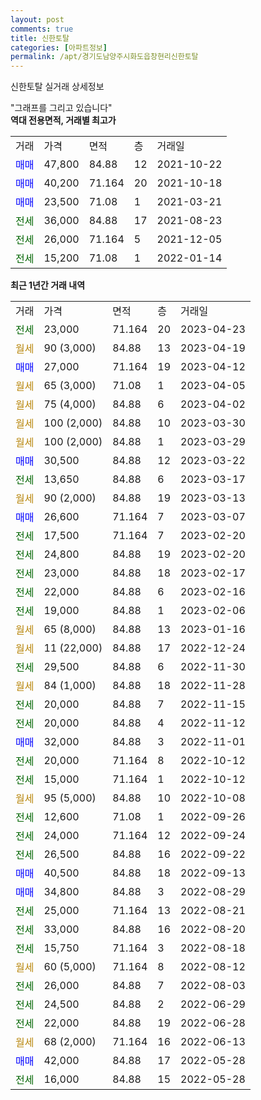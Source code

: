```yaml
---
layout: post
comments: true
title: 신한토탈
categories: [아파트정보]
permalink: /apt/경기도남양주시화도읍창현리신한토탈
---
```


신한토탈 실거래 상세정보

<script type="text/javascript">
  google.charts.load('current', {'packages':['line', 'corechart']});
  google.charts.setOnLoadCallback(drawChart);

  function drawChart() {
    var data = new google.visualization.DataTable();
    data.addColumn('date', '거래일');
    data.addColumn('number', "매매");
    data.addColumn('number', "전세");
    data.addColumn('number', "전매");

    data.addRows([[new Date(Date.parse("2023-04-23")), null, 23000, null], [new Date(Date.parse("2023-04-19")), null, null, null], [new Date(Date.parse("2023-04-12")), 27000, null, null], [new Date(Date.parse("2023-04-05")), null, null, null], [new Date(Date.parse("2023-04-02")), null, null, null], [new Date(Date.parse("2023-03-30")), null, null, null], [new Date(Date.parse("2023-03-29")), null, null, null], [new Date(Date.parse("2023-03-22")), 30500, null, null], [new Date(Date.parse("2023-03-17")), null, 13650, null], [new Date(Date.parse("2023-03-13")), null, null, null], [new Date(Date.parse("2023-03-07")), 26600, null, null], [new Date(Date.parse("2023-02-20")), null, 17500, null], [new Date(Date.parse("2023-02-20")), null, 24800, null], [new Date(Date.parse("2023-02-17")), null, 23000, null], [new Date(Date.parse("2023-02-16")), null, 22000, null], [new Date(Date.parse("2023-02-06")), null, 19000, null], [new Date(Date.parse("2023-01-16")), null, null, null], [new Date(Date.parse("2022-12-24")), null, null, null], [new Date(Date.parse("2022-11-30")), null, 29500, null], [new Date(Date.parse("2022-11-28")), null, null, null], [new Date(Date.parse("2022-11-15")), null, 20000, null], [new Date(Date.parse("2022-11-12")), null, 20000, null], [new Date(Date.parse("2022-11-01")), 32000, null, null], [new Date(Date.parse("2022-10-12")), null, 20000, null], [new Date(Date.parse("2022-10-12")), null, 15000, null], [new Date(Date.parse("2022-10-08")), null, null, null], [new Date(Date.parse("2022-09-26")), null, 12600, null], [new Date(Date.parse("2022-09-24")), null, 24000, null], [new Date(Date.parse("2022-09-22")), null, 26500, null], [new Date(Date.parse("2022-09-13")), 40500, null, null], [new Date(Date.parse("2022-08-29")), 34800, null, null], [new Date(Date.parse("2022-08-21")), null, 25000, null], [new Date(Date.parse("2022-08-20")), null, 33000, null], [new Date(Date.parse("2022-08-18")), null, 15750, null], [new Date(Date.parse("2022-08-12")), null, null, null], [new Date(Date.parse("2022-08-03")), null, 26000, null], [new Date(Date.parse("2022-06-29")), null, 24500, null], [new Date(Date.parse("2022-06-28")), null, 22000, null], [new Date(Date.parse("2022-06-13")), null, null, null], [new Date(Date.parse("2022-05-28")), 42000, null, null], [new Date(Date.parse("2022-05-28")), null, 16000, null]]);

    var options = {
      hAxis: {
        format: 'yyyy/MM/dd'
      },    
      lineWidth: 0,
      pointsVisible: true,    
      title: '최근 1년간 유형별 실거래가 분포',
      legend: { position: 'bottom' }
    };

    var formatter = new google.visualization.NumberFormat({pattern:'###,###'} );
    formatter.format(data, 1);
    formatter.format(data, 2);
    
    setTimeout(function() {
        var chart = new google.visualization.LineChart(document.getElementById('columnchart_material'));
        chart.draw(data, (options));
        document.getElementById('loading').style.display = 'none';
    }, 200);
  }
</script>


<div id="loading" style="z-index:20; display: block; margin-left: 0px">"그래프를 그리고 있습니다"</div>
<div id="columnchart_material" style="width: 95%; margin-left: 0px; display: block"></div>
<!-- contents start -->
<b>역대 전용면적, 거래별 최고가</b>
<table class="sortable">
    <tr>
      <td>거래</td>
      <td>가격</td>
      <td>면적</td>
      <td>층</td>
      <td>거래일</td>
    </tr>
        <tr>
          <td><a style="color: blue">매매</a></td>
          <td>47,800</td>
          <td>84.88</td>
          <td>12</td>
          <td>2021-10-22</td>
        </tr>            <tr>
          <td><a style="color: blue">매매</a></td>
          <td>40,200</td>
          <td>71.164</td>
          <td>20</td>
          <td>2021-10-18</td>
        </tr>            <tr>
          <td><a style="color: blue">매매</a></td>
          <td>23,500</td>
          <td>71.08</td>
          <td>1</td>
          <td>2021-03-21</td>
        </tr>        
        <tr>
              <td><a style="color: darkgreen">전세</a></td>
              <td>36,000</td>
              <td>84.88</td>
              <td>17</td>
              <td>2021-08-23</td>
            </tr>            <tr>
              <td><a style="color: darkgreen">전세</a></td>
              <td>26,000</td>
              <td>71.164</td>
              <td>5</td>
              <td>2021-12-05</td>
            </tr>            <tr>
              <td><a style="color: darkgreen">전세</a></td>
              <td>15,200</td>
              <td>71.08</td>
              <td>1</td>
              <td>2022-01-14</td>
            </tr>        
    
</table>

<b>최근 1년간 거래 내역</b>

<table class="sortable">
    <tr>
      <td>거래</td>
      <td>가격</td>
      <td>면적</td>
      <td>층</td>
      <td>거래일</td>
    </tr>
    <tr>
      <td><a style="color: darkgreen">전세</a></td>
      <td>23,000</td>
      <td>71.164</td>
      <td>20</td>
      <td>2023-04-23</td>
    </tr>          <tr>
      <td><a style="color: darkgoldenrod">월세</a></td>
      <td>90 (3,000)</td>
      <td>84.88</td>
      <td>13</td>
      <td>2023-04-19</td>
    </tr>          <tr>
      <td><a style="color: blue">매매</a></td>
      <td>27,000</td>
      <td>71.164</td>
      <td>19</td>
      <td>2023-04-12</td>
    </tr>          <tr>
      <td><a style="color: darkgoldenrod">월세</a></td>
      <td>65 (3,000)</td>
      <td>71.08</td>
      <td>1</td>
      <td>2023-04-05</td>
    </tr>          <tr>
      <td><a style="color: darkgoldenrod">월세</a></td>
      <td>75 (4,000)</td>
      <td>84.88</td>
      <td>6</td>
      <td>2023-04-02</td>
    </tr>          <tr>
      <td><a style="color: darkgoldenrod">월세</a></td>
      <td>100 (2,000)</td>
      <td>84.88</td>
      <td>10</td>
      <td>2023-03-30</td>
    </tr>          <tr>
      <td><a style="color: darkgoldenrod">월세</a></td>
      <td>100 (2,000)</td>
      <td>84.88</td>
      <td>1</td>
      <td>2023-03-29</td>
    </tr>          <tr>
      <td><a style="color: blue">매매</a></td>
      <td>30,500</td>
      <td>84.88</td>
      <td>12</td>
      <td>2023-03-22</td>
    </tr>          <tr>
      <td><a style="color: darkgreen">전세</a></td>
      <td>13,650</td>
      <td>84.88</td>
      <td>6</td>
      <td>2023-03-17</td>
    </tr>          <tr>
      <td><a style="color: darkgoldenrod">월세</a></td>
      <td>90 (2,000)</td>
      <td>84.88</td>
      <td>19</td>
      <td>2023-03-13</td>
    </tr>          <tr>
      <td><a style="color: blue">매매</a></td>
      <td>26,600</td>
      <td>71.164</td>
      <td>7</td>
      <td>2023-03-07</td>
    </tr>          <tr>
      <td><a style="color: darkgreen">전세</a></td>
      <td>17,500</td>
      <td>71.164</td>
      <td>7</td>
      <td>2023-02-20</td>
    </tr>          <tr>
      <td><a style="color: darkgreen">전세</a></td>
      <td>24,800</td>
      <td>84.88</td>
      <td>19</td>
      <td>2023-02-20</td>
    </tr>          <tr>
      <td><a style="color: darkgreen">전세</a></td>
      <td>23,000</td>
      <td>84.88</td>
      <td>18</td>
      <td>2023-02-17</td>
    </tr>          <tr>
      <td><a style="color: darkgreen">전세</a></td>
      <td>22,000</td>
      <td>84.88</td>
      <td>6</td>
      <td>2023-02-16</td>
    </tr>          <tr>
      <td><a style="color: darkgreen">전세</a></td>
      <td>19,000</td>
      <td>84.88</td>
      <td>1</td>
      <td>2023-02-06</td>
    </tr>          <tr>
      <td><a style="color: darkgoldenrod">월세</a></td>
      <td>65 (8,000)</td>
      <td>84.88</td>
      <td>13</td>
      <td>2023-01-16</td>
    </tr>          <tr>
      <td><a style="color: darkgoldenrod">월세</a></td>
      <td>11 (22,000)</td>
      <td>84.88</td>
      <td>17</td>
      <td>2022-12-24</td>
    </tr>          <tr>
      <td><a style="color: darkgreen">전세</a></td>
      <td>29,500</td>
      <td>84.88</td>
      <td>6</td>
      <td>2022-11-30</td>
    </tr>          <tr>
      <td><a style="color: darkgoldenrod">월세</a></td>
      <td>84 (1,000)</td>
      <td>84.88</td>
      <td>18</td>
      <td>2022-11-28</td>
    </tr>          <tr>
      <td><a style="color: darkgreen">전세</a></td>
      <td>20,000</td>
      <td>84.88</td>
      <td>7</td>
      <td>2022-11-15</td>
    </tr>          <tr>
      <td><a style="color: darkgreen">전세</a></td>
      <td>20,000</td>
      <td>84.88</td>
      <td>4</td>
      <td>2022-11-12</td>
    </tr>          <tr>
      <td><a style="color: blue">매매</a></td>
      <td>32,000</td>
      <td>84.88</td>
      <td>3</td>
      <td>2022-11-01</td>
    </tr>          <tr>
      <td><a style="color: darkgreen">전세</a></td>
      <td>20,000</td>
      <td>71.164</td>
      <td>8</td>
      <td>2022-10-12</td>
    </tr>          <tr>
      <td><a style="color: darkgreen">전세</a></td>
      <td>15,000</td>
      <td>71.164</td>
      <td>1</td>
      <td>2022-10-12</td>
    </tr>          <tr>
      <td><a style="color: darkgoldenrod">월세</a></td>
      <td>95 (5,000)</td>
      <td>84.88</td>
      <td>10</td>
      <td>2022-10-08</td>
    </tr>          <tr>
      <td><a style="color: darkgreen">전세</a></td>
      <td>12,600</td>
      <td>71.08</td>
      <td>1</td>
      <td>2022-09-26</td>
    </tr>          <tr>
      <td><a style="color: darkgreen">전세</a></td>
      <td>24,000</td>
      <td>71.164</td>
      <td>12</td>
      <td>2022-09-24</td>
    </tr>          <tr>
      <td><a style="color: darkgreen">전세</a></td>
      <td>26,500</td>
      <td>84.88</td>
      <td>16</td>
      <td>2022-09-22</td>
    </tr>          <tr>
      <td><a style="color: blue">매매</a></td>
      <td>40,500</td>
      <td>84.88</td>
      <td>18</td>
      <td>2022-09-13</td>
    </tr>          <tr>
      <td><a style="color: blue">매매</a></td>
      <td>34,800</td>
      <td>84.88</td>
      <td>3</td>
      <td>2022-08-29</td>
    </tr>          <tr>
      <td><a style="color: darkgreen">전세</a></td>
      <td>25,000</td>
      <td>71.164</td>
      <td>13</td>
      <td>2022-08-21</td>
    </tr>          <tr>
      <td><a style="color: darkgreen">전세</a></td>
      <td>33,000</td>
      <td>84.88</td>
      <td>16</td>
      <td>2022-08-20</td>
    </tr>          <tr>
      <td><a style="color: darkgreen">전세</a></td>
      <td>15,750</td>
      <td>71.164</td>
      <td>3</td>
      <td>2022-08-18</td>
    </tr>          <tr>
      <td><a style="color: darkgoldenrod">월세</a></td>
      <td>60 (5,000)</td>
      <td>71.164</td>
      <td>8</td>
      <td>2022-08-12</td>
    </tr>          <tr>
      <td><a style="color: darkgreen">전세</a></td>
      <td>26,000</td>
      <td>84.88</td>
      <td>7</td>
      <td>2022-08-03</td>
    </tr>          <tr>
      <td><a style="color: darkgreen">전세</a></td>
      <td>24,500</td>
      <td>84.88</td>
      <td>2</td>
      <td>2022-06-29</td>
    </tr>          <tr>
      <td><a style="color: darkgreen">전세</a></td>
      <td>22,000</td>
      <td>84.88</td>
      <td>19</td>
      <td>2022-06-28</td>
    </tr>          <tr>
      <td><a style="color: darkgoldenrod">월세</a></td>
      <td>68 (2,000)</td>
      <td>71.164</td>
      <td>16</td>
      <td>2022-06-13</td>
    </tr>          <tr>
      <td><a style="color: blue">매매</a></td>
      <td>42,000</td>
      <td>84.88</td>
      <td>17</td>
      <td>2022-05-28</td>
    </tr>          <tr>
      <td><a style="color: darkgreen">전세</a></td>
      <td>16,000</td>
      <td>84.88</td>
      <td>15</td>
      <td>2022-05-28</td>
    </tr>      </table>
<!-- contents end -->    

